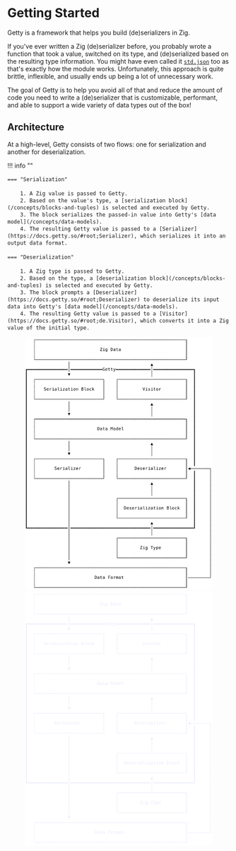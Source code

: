 # Getting Started

Getty is a framework that helps you build (de)serializers in Zig.

If you've ever written a Zig (de)serializer before, you probably wrote a function that took a value, switched on its type, and (de)serialized based on the resulting type information. You might have even called it [`std.json`](https://ziglang.org/documentation/master/std/#root;json) too as that's exactly how the module works. Unfortunately, this approach is quite brittle, inflexible, and usually ends up being a lot of unnecessary work.

The goal of Getty is to help you avoid all of that and reduce the amount of code you need to write a (de)serializer that is customizable, performant, and able to support a wide variety of data types out of the box!

## Architecture

At a high-level, Getty consists of two flows: one for serialization and another for deserialization.

!!! info ""

    === "Serialization"

        1. A Zig value is passed to Getty.
        2. Based on the value's type, a [serialization block](/concepts/blocks-and-tuples) is selected and executed by Getty.
        3. The block serializes the passed-in value into Getty's [data model](/concepts/data-models).
        4. The resulting Getty value is passed to a [Serializer](https://docs.getty.so/#root;Serializer), which serializes it into an output data format.

    === "Deserialization"

        1. A Zig type is passed to Getty.
        2. Based on the type, a [deserialization block](/concepts/blocks-and-tuples) is selected and executed by Getty.
        3. The block prompts a [Deserializer](https://docs.getty.so/#root;Deserializer) to deserialize its input data into Getty's [data model](/concepts/data-models).
        4. The resulting Getty value is passed to a [Visitor](https://docs.getty.so/#root;de.Visitor), which converts it into a Zig value of the initial type.

<figure markdown>

![Architecture](/assets/images/architecture-light.svg#only-light)
![Architecture](/assets/images/architecture-dark.svg#only-dark)

</figure>
